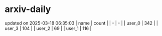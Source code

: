 # arxiv-daily
updated on 2025-03-18 06:35:03
| name | count |
| - | - |
| user_0 | 342 |
| user_3 | 104 |
| user_2 | 69 |
| user_1 | 116 |
